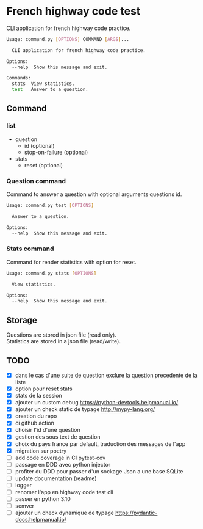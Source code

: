 # French highway code test

CLI application for french highway code practice.

```bash
Usage: command.py [OPTIONS] COMMAND [ARGS]...

  CLI application for french highway code practice.

Options:
  --help  Show this message and exit.

Commands:
  stats  View statistics.
  test   Answer to a question.
```

## Command 

### list

* question 
  * id (optional)
  * stop-on-failure (optional)
* stats
  * reset (optional)

### Question command

Command to answer a question with optional arguments questions id. 
```bash
Usage: command.py test [OPTIONS]

  Answer to a question.

Options:
  --help  Show this message and exit.

```

### Stats command

Command for render statistics with option for reset.
```bash
Usage: command.py stats [OPTIONS]

  View statistics.

Options:
  --help  Show this message and exit.

```

## Storage

Questions are stored in json file (read only).  
Statistics are stored in a json file (read/write).

## TODO

- [x] dans le cas d'une suite de question exclure la question precedente de la liste
- [x] option pour reset stats
- [x] stats de la session
- [x] ajouter un custom debug https://python-devtools.helpmanual.io/
- [x] ajouter un check static de typage http://mypy-lang.org/
- [x] creation du repo
- [x] ci github action
- [x] choisir l'id d'une question
- [x] gestion des sous text de question
- [x] choix du pays france par default, traduction des messages de l'app 
- [x] migration sur poetry 
- [ ] add code coverage in CI pytest-cov
- [ ] passage en DDD avec python injector
- [ ] profiter du DDD pour passer d'un sockage Json a une base SQLite
- [ ] update documentation (readme)
- [ ] logger
- [ ] renomer l'app en highway code test cli
- [ ] passer en python 3.10
- [ ] semver
- [ ] ajouter un check dynamique de typage https://pydantic-docs.helpmanual.io/

